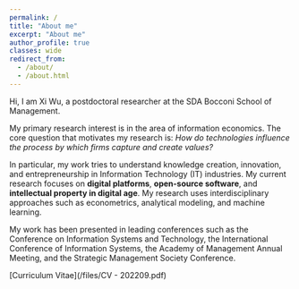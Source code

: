 ```yaml
---
permalink: /
title: "About me"
excerpt: "About me"
author_profile: true
classes: wide
redirect_from: 
  - /about/
  - /about.html
---
```

Hi, I am Xi Wu, a postdoctoral researcher at the SDA Bocconi School of Management. 


My primary research interest is in the area of information economics. The core question that motivates my research is: *How do technologies influence the process by which firms capture and create values?*

In particular, my work tries to understand knowledge creation, innovation, and entrepreneurship in Information Technology (IT) industries. My current research focuses on **digital platforms**, **open-source software**, and **intellectual property in digital age**. My research uses interdisciplinary approaches such as econometrics, analytical modeling, and machine learning.


My work has been presented in leading conferences such as the Conference on Information Systems and Technology, the International Conference of Information Systems, the Academy of Management Annual Meeting, and the Strategic Management Society Conference.

[Curriculum Vitae](/files/CV - 202209.pdf)

